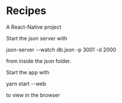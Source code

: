 # Recipes

A React-Native project

Start the json server with 

json-server --watch db.json -p 3001 -d 2000

from inside the json folder.

Start the app with

yarn start --web 

to view in the browser
